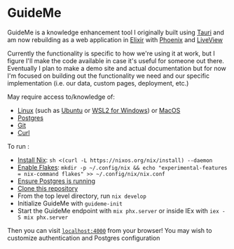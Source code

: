 # GuideMe

GuideMe is a knowledge enhancement tool I originally built using [Tauri](https://tauri.app/)
and am now rebuilding as a web application in [Elixir](https://elixir-lang.org/) with 
[Phoenix](https://phoenixframework.org/) and [LiveView](https://github.com/phoenixframework/phoenix_live_view)

Currently the functionality is specific to how we're using it at work, but I figure I'll 
make the code available in case it's useful for someone out there. Eventually I plan to make 
a demo site and actual documentation but for now I'm focused on building out the functionality 
we need and our specific implementation (i.e. our data, custom pages, deployment, etc.) 

May require access to/knowledge of: 

  * [Linux](https://linux.org/) (such as [Ubuntu](https://ubuntu.com/) or [WSL2 for Windows](https://learn.microsoft.com/en-us/windows/wsl/install)) or [MacOS](https://www.apple.com/macos/)
  * [Postgres](https://postgresql.org/)
  * [Git](https://git-scm.com/)
  * [Curl](https://curl.se/)

To run :
  
  * [Install Nix](https://nixos.org/download/): 
    `sh <(curl -L https://nixos.org/nix/install) --daemon`
  * [Enable Flakes](https://nixos.wiki/wiki/Flakes): 
    `mkdir -p ~/.config/nix && echo "experimental-features = nix-command flakes" >> ~/.config/nix/nix.conf`
  * [Ensure Postgres is running](https://www.postgresql.org/docs/current/tutorial-start.html)
  * [Clone this repository](https://docs.github.com/en/repositories/creating-and-managing-repositories/cloning-a-repository)
  * From the top level directory, run `nix develop`
  * Initialize GuideMe with `guideme-init`
  * Start the GuideMe endpoint with `mix phx.server` or inside IEx with `iex -S mix phx.server`

Then you can visit [`localhost:4000`](http://localhost:4000) from your browser! You may 
wish to customize authentication and Postgres configuration
